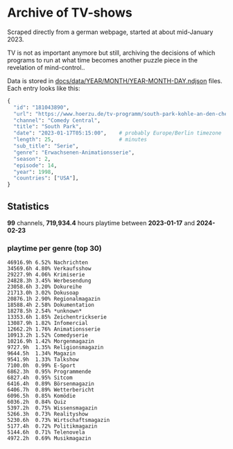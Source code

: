 # Archive of TV-shows

Scraped directly from a german webpage, started at about mid-January 2023.

TV is not as important anymore but still, archiving the decisions of which programs to run at what time
becomes another puzzle piece in the revelation of mind-control.. 

Data is stored in [docs/data/YEAR/MONTH/YEAR-MONTH-DAY.ndjson](docs/data/) files. 
Each entry looks like this:

```python
{
  "id": "181043890", 
  "url": "https://www.hoerzu.de/tv-programm/south-park-kohle-an-den-chefkoch/bid_181043890/", 
  "channel": "Comedy Central", 
  "title": "South Park", 
  "date": "2023-01-17T05:15:00",    # probably Europe/Berlin timezone 
  "length": 25,                     # minutes 
  "sub_title": "Serie", 
  "genre": "Erwachsenen-Animationsserie", 
  "season": 2, 
  "episode": 14, 
  "year": 1998, 
  "countries": ["USA"],
}
```

## Statistics

**99** channels, **719,934.4** hours playtime between **2023-01-17** and **2024-02-23**


### playtime per genre (top 30)

    46916.9h 6.52% Nachrichten
    34569.6h 4.80% Verkaufsshow
    29227.9h 4.06% Krimiserie
    24828.3h 3.45% Werbesendung
    23058.6h 3.20% Dokureihe
    21713.0h 3.02% Dokusoap
    20876.1h 2.90% Regionalmagazin
    18588.4h 2.58% Dokumentation
    18278.5h 2.54% *unknown*
    13353.6h 1.85% Zeichentrickserie
    13087.9h 1.82% Infomercial
    12662.2h 1.76% Animationsserie
    10913.2h 1.52% Comedyserie
    10216.9h 1.42% Morgenmagazin
    9727.9h  1.35% Religionsmagazin
    9644.5h  1.34% Magazin
    9541.9h  1.33% Talkshow
    7100.0h  0.99% E-Sport
    6862.3h  0.95% Programmende
    6827.4h  0.95% Sitcom
    6416.4h  0.89% Börsenmagazin
    6406.7h  0.89% Wetterbericht
    6096.5h  0.85% Komödie
    6036.2h  0.84% Quiz
    5397.2h  0.75% Wissensmagazin
    5266.3h  0.73% Realityshow
    5230.6h  0.73% Wirtschaftsmagazin
    5177.4h  0.72% Politikmagazin
    5144.6h  0.71% Telenovela
    4972.2h  0.69% Musikmagazin
